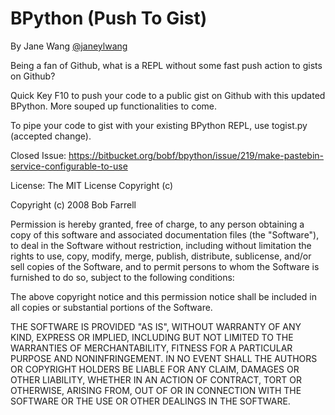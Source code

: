 BPython (Push To Gist)
====================

By Jane Wang [@janeylwang](https://twitter.com/JaneyLWang)

Being a fan of Github, what is a REPL without some fast push action to gists on Github?

Quick Key F10 to push your code to a public gist on Github with this updated BPython. More souped up functionalities to come. 

To pipe your code to gist with your existing BPython REPL, use togist.py (accepted change).

Closed Issue: https://bitbucket.org/bobf/bpython/issue/219/make-pastebin-service-configurable-to-use



License: The MIT License Copyright (c)

Copyright (c) 2008 Bob Farrell

Permission is hereby granted, free of charge, to any person obtaining a copy
of this software and associated documentation files (the "Software"), to deal
in the Software without restriction, including without limitation the rights
to use, copy, modify, merge, publish, distribute, sublicense, and/or sell
copies of the Software, and to permit persons to whom the Software is
furnished to do so, subject to the following conditions:

The above copyright notice and this permission notice shall be included in
all copies or substantial portions of the Software.

THE SOFTWARE IS PROVIDED "AS IS", WITHOUT WARRANTY OF ANY KIND, EXPRESS OR
IMPLIED, INCLUDING BUT NOT LIMITED TO THE WARRANTIES OF MERCHANTABILITY,
FITNESS FOR A PARTICULAR PURPOSE AND NONINFRINGEMENT. IN NO EVENT SHALL THE
AUTHORS OR COPYRIGHT HOLDERS BE LIABLE FOR ANY CLAIM, DAMAGES OR OTHER
LIABILITY, WHETHER IN AN ACTION OF CONTRACT, TORT OR OTHERWISE, ARISING FROM,
OUT OF OR IN CONNECTION WITH THE SOFTWARE OR THE USE OR OTHER DEALINGS IN
THE SOFTWARE.